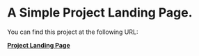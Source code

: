 # A Simple Project Landing Page.

You can find this project at the following URL:

<b>[Project Landing Page](https://sh1k44r.github.io/product_landing_page)<b>
